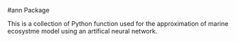 #ann Package

This is a collection of Python function used for the approximation of marine ecosystme model using an artifical neural network.
